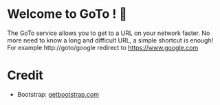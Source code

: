 # Welcome to GoTo ! 🙂
The GoTo service allows you to get to a URL on your network faster. No more need to know a long and difficult URL, a simple shortcut is enough! For example http://goto/google redirect to https://www.google.com

# Credit
 - Bootstrap: [getbootstrap.com](https://getbootstrap.com/)